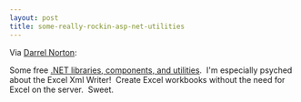 ```yaml
---
layout: post
title: some-really-rockin-asp-net-utilities
---
```

Via [Darrel Norton](http://dotnetjunkies.com/WebLog/darrell.norton/):

Some free [.NET libraries, components, and
utilities](http://www.carlosag.net/).  I'm especially psyched about the
Excel Xml Writer!  Create Excel workbooks without the need for Excel on
the server.  Sweet.

 
